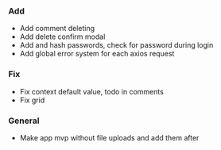 ### Add

- Add comment deleting
- Add delete confirm modal
- Add and hash passwords, check for password during login
- Add global error system for each axios request

### Fix

- Fix context default value, todo in comments
- Fix grid

### General

- Make app mvp without file uploads and add them after
